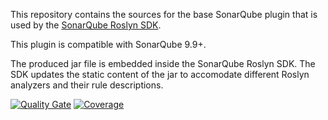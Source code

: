 This repository contains the sources for the base SonarQube plugin that is used by the [SonarQube Roslyn SDK](https://github.com/SonarSource-VisualStudio/sonarqube-roslyn-sdk).

This plugin is compatible with SonarQube 9.9+.

The produced jar file is embedded inside the SonarQube Roslyn SDK. The SDK updates the static content of the jar to accomodate different Roslyn analyzers and their rule descriptions.

[![Quality Gate](https://next.sonarqube.com/sonarqube/api/project_badges/measure?project=org.sonarsource.roslynsdk%3Asonar-roslyn-sdk-template-plugin&metric=alert_status)](https://next.sonarqube.com/sonarqube/dashboard?id=org.sonarsource.roslynsdk%3Asonar-roslyn-sdk-template-plugin) 
[![Coverage](https://next.sonarqube.com/sonarqube/api/project_badges/measure?project=org.sonarsource.roslynsdk%3Asonar-roslyn-sdk-template-plugin&metric=coverage)](https://next.sonarqube.com/sonarqube/component_measures?id=org.sonarsource.roslynsdk%3Asonar-roslyn-sdk-template-plugin&metric=coverage)
